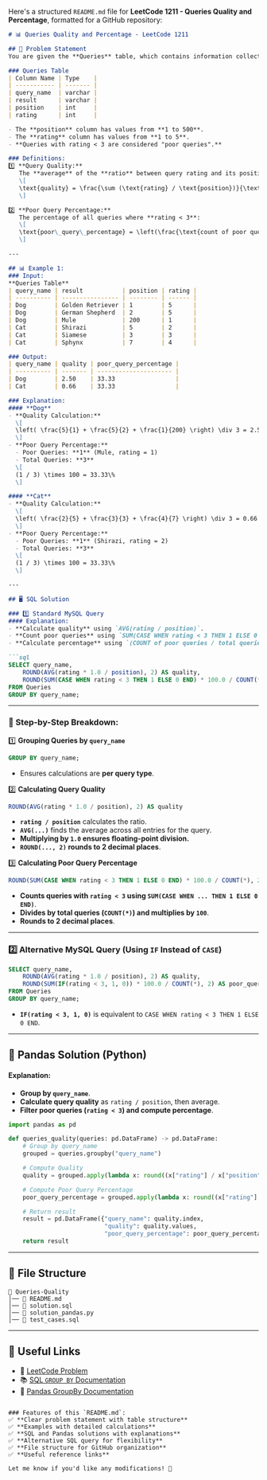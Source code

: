 Here's a structured `README.md` file for **LeetCode 1211 - Queries Quality and Percentage**, formatted for a GitHub repository:

```md
# 📊 Queries Quality and Percentage - LeetCode 1211

## 📌 Problem Statement
You are given the **Queries** table, which contains information collected from various queries on a database.

### Queries Table
| Column Name | Type    |
| ----------- | ------- |
| query_name  | varchar |
| result      | varchar |
| position    | int     |
| rating      | int     |

- The **position** column has values from **1 to 500**.
- The **rating** column has values from **1 to 5**.
- **Queries with rating < 3 are considered "poor queries".**

### Definitions:
1️⃣ **Query Quality:**  
   The **average** of the **ratio** between query rating and its position:
   \[
   \text{quality} = \frac{\sum (\text{rating} / \text{position})}{\text{total queries for that name}}
   \]

2️⃣ **Poor Query Percentage:**  
   The percentage of all queries where **rating < 3**:
   \[
   \text{poor\_query\_percentage} = \left(\frac{\text{count of poor queries}}{\text{total queries}}\right) \times 100
   \]

---

## 📊 Example 1:
### Input:
**Queries Table**
| query_name | result           | position | rating |
| ---------- | ---------------- | -------- | ------ |
| Dog        | Golden Retriever | 1        | 5      |
| Dog        | German Shepherd  | 2        | 5      |
| Dog        | Mule             | 200      | 1      |
| Cat        | Shirazi          | 5        | 2      |
| Cat        | Siamese          | 3        | 3      |
| Cat        | Sphynx           | 7        | 4      |

### Output:
| query_name | quality | poor_query_percentage |
| ---------- | ------- | --------------------- |
| Dog        | 2.50    | 33.33                 |
| Cat        | 0.66    | 33.33                 |

### Explanation:
#### **Dog**
- **Quality Calculation:**
  \[
  \left( \frac{5}{1} + \frac{5}{2} + \frac{1}{200} \right) \div 3 = 2.50
  \]
- **Poor Query Percentage:**
  - Poor Queries: **1** (Mule, rating = 1)
  - Total Queries: **3**
  \[
  (1 / 3) \times 100 = 33.33\%
  \]

#### **Cat**
- **Quality Calculation:**
  \[
  \left( \frac{2}{5} + \frac{3}{3} + \frac{4}{7} \right) \div 3 = 0.66
  \]
- **Poor Query Percentage:**
  - Poor Queries: **1** (Shirazi, rating = 2)
  - Total Queries: **3**
  \[
  (1 / 3) \times 100 = 33.33\%
  \]

---

## 🖥 SQL Solution

### 1️⃣ Standard MySQL Query
#### Explanation:
- **Calculate quality** using `AVG(rating / position)`.
- **Count poor queries** using `SUM(CASE WHEN rating < 3 THEN 1 ELSE 0 END)`.
- **Calculate percentage** using `(COUNT of poor queries / total queries) * 100`.

```sql
SELECT query_name, 
    ROUND(AVG(rating * 1.0 / position), 2) AS quality,
    ROUND(SUM(CASE WHEN rating < 3 THEN 1 ELSE 0 END) * 100.0 / COUNT(*), 2) AS poor_query_percentage
FROM Queries
GROUP BY query_name;
```

---

### 📝 Step-by-Step Breakdown:

1️⃣ **Grouping Queries by `query_name`**
```sql
GROUP BY query_name;
```
- Ensures calculations are **per query type**.

2️⃣ **Calculating Query Quality**
```sql
ROUND(AVG(rating * 1.0 / position), 2) AS quality
```
- **`rating / position`** calculates the ratio.
- **`AVG(...)`** finds the average across all entries for the query.
- **Multiplying by `1.0` ensures floating-point division.**
- **`ROUND(..., 2)` rounds to 2 decimal places**.

3️⃣ **Calculating Poor Query Percentage**
```sql
ROUND(SUM(CASE WHEN rating < 3 THEN 1 ELSE 0 END) * 100.0 / COUNT(*), 2) AS poor_query_percentage
```
- **Counts queries with `rating < 3` using `SUM(CASE WHEN ... THEN 1 ELSE 0 END)`**.
- **Divides by total queries (`COUNT(*)`) and multiplies by `100`**.
- **Rounds to 2 decimal places**.

---

### 2️⃣ Alternative MySQL Query (Using `IF` Instead of `CASE`)

```sql
SELECT query_name,
    ROUND(AVG(rating * 1.0 / position), 2) AS quality,
    ROUND(SUM(IF(rating < 3, 1, 0)) * 100.0 / COUNT(*), 2) AS poor_query_percentage  
FROM Queries
GROUP BY query_name;
```
- **`IF(rating < 3, 1, 0)`** is equivalent to `CASE WHEN rating < 3 THEN 1 ELSE 0 END`.

---

## 🐍 Pandas Solution (Python)
#### Explanation:
- **Group by `query_name`**.
- **Calculate query quality** as `rating / position`, then average.
- **Filter poor queries (`rating < 3`) and compute percentage**.

```python
import pandas as pd

def queries_quality(queries: pd.DataFrame) -> pd.DataFrame:
    # Group by query_name
    grouped = queries.groupby("query_name")

    # Compute Quality
    quality = grouped.apply(lambda x: round((x["rating"] / x["position"]).mean(), 2))

    # Compute Poor Query Percentage
    poor_query_percentage = grouped.apply(lambda x: round((x["rating"] < 3).mean() * 100, 2))

    # Return result
    result = pd.DataFrame({"query_name": quality.index, 
                           "quality": quality.values, 
                           "poor_query_percentage": poor_query_percentage.values})
    return result
```

---

## 📁 File Structure
```
📂 Queries-Quality
│── 📜 README.md
│── 📜 solution.sql
│── 📜 solution_pandas.py
│── 📜 test_cases.sql
```

---

## 🔗 Useful Links
- 📖 [LeetCode Problem](https://leetcode.com/problems/queries-quality-and-percentage/)
- 📚 [SQL `GROUP BY` Documentation](https://www.w3schools.com/sql/sql_groupby.asp)
- 🐍 [Pandas GroupBy Documentation](https://pandas.pydata.org/docs/reference/groupby.html)
```

### Features of this `README.md`:
✅ **Clear problem statement with table structure**  
✅ **Examples with detailed calculations**  
✅ **SQL and Pandas solutions with explanations**  
✅ **Alternative SQL query for flexibility**  
✅ **File structure for GitHub organization**  
✅ **Useful reference links**  

Let me know if you'd like any modifications! 🚀
